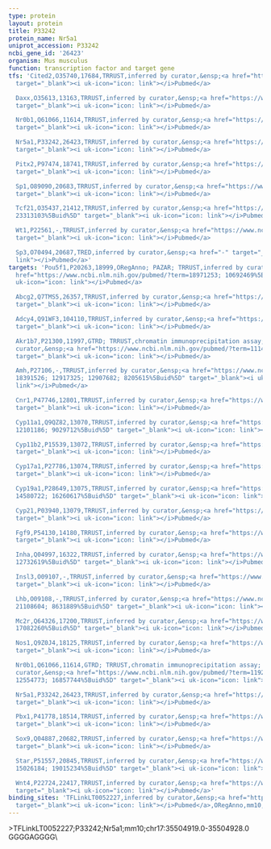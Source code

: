 ```yaml
---
type: protein
layout: protein
title: P33242
protein_name: Nr5a1
uniprot_accession: P33242
ncbi_gene_id: '26423'
organism: Mus musculus
function: transcription factor and target gene
tfs: 'Cited2,O35740,17684,TRRUST,inferred by curator,&ensp;<a href="https://www.ncbi.nlm.nih.gov/pubmed/?term=17537799%5Buid%5D"
  target="_blank"><i uk-icon="icon: link"></i>Pubmed</a>

  Daxx,O35613,13163,TRRUST,inferred by curator,&ensp;<a href="https://www.ncbi.nlm.nih.gov/pubmed/?term=22199361%5Buid%5D"
  target="_blank"><i uk-icon="icon: link"></i>Pubmed</a>

  Nr0b1,Q61066,11614,TRRUST,inferred by curator,&ensp;<a href="https://www.ncbi.nlm.nih.gov/pubmed/?term=10318795%5Buid%5D"
  target="_blank"><i uk-icon="icon: link"></i>Pubmed</a>

  Nr5a1,P33242,26423,TRRUST,inferred by curator,&ensp;<a href="https://www.ncbi.nlm.nih.gov/pubmed/?term=16705164%5Buid%5D"
  target="_blank"><i uk-icon="icon: link"></i>Pubmed</a>

  Pitx2,P97474,18741,TRRUST,inferred by curator,&ensp;<a href="https://www.ncbi.nlm.nih.gov/pubmed/?term=18417734%5Buid%5D"
  target="_blank"><i uk-icon="icon: link"></i>Pubmed</a>

  Sp1,O89090,20683,TRRUST,inferred by curator,&ensp;<a href="https://www.ncbi.nlm.nih.gov/pubmed/?term=9013759%5Buid%5D"
  target="_blank"><i uk-icon="icon: link"></i>Pubmed</a>

  Tcf21,O35437,21412,TRRUST,inferred by curator,&ensp;<a href="https://www.ncbi.nlm.nih.gov/pubmed/?term=11287187;
  23313103%5Buid%5D" target="_blank"><i uk-icon="icon: link"></i>Pubmed</a>

  Wt1,P22561,-,TRRUST,inferred by curator,&ensp;<a href="https://www.ncbi.nlm.nih.gov/pubmed/?term=17537799%5Buid%5D"
  target="_blank"><i uk-icon="icon: link"></i>Pubmed</a>

  Sp3,O70494,20687,TRED,inferred by curator,&ensp;<a href="-" target="_blank"><i uk-icon="icon:
  link"></i>Pubmed</a>'
targets: 'Pou5f1,P20263,18999,ORegAnno; PAZAR; TRRUST,inferred by curator,&ensp;<a
  href="https://www.ncbi.nlm.nih.gov/pubmed/?term=18971253; 10692469%5Buid%5D" target="_blank"><i
  uk-icon="icon: link"></i>Pubmed</a>

  Abcg2,Q7TMS5,26357,TRRUST,inferred by curator,&ensp;<a href="https://www.ncbi.nlm.nih.gov/pubmed/?term=24189494%5Buid%5D"
  target="_blank"><i uk-icon="icon: link"></i>Pubmed</a>

  Adcy4,Q91WF3,104110,TRRUST,inferred by curator,&ensp;<a href="https://www.ncbi.nlm.nih.gov/pubmed/?term=18388192%5Buid%5D"
  target="_blank"><i uk-icon="icon: link"></i>Pubmed</a>

  Akr1b7,P21300,11997,GTRD; TRRUST,chromatin immunoprecipitation assay; inferred by
  curator,&ensp;<a href="https://www.ncbi.nlm.nih.gov/pubmed/?term=11145742%5Buid%5D"
  target="_blank"><i uk-icon="icon: link"></i>Pubmed</a>

  Amh,P27106,-,TRRUST,inferred by curator,&ensp;<a href="https://www.ncbi.nlm.nih.gov/pubmed/?term=12151099;
  18391526; 12917325; 12907682; 8205615%5Buid%5D" target="_blank"><i uk-icon="icon:
  link"></i>Pubmed</a>

  Cnr1,P47746,12801,TRRUST,inferred by curator,&ensp;<a href="https://www.ncbi.nlm.nih.gov/pubmed/?term=18511494%5Buid%5D"
  target="_blank"><i uk-icon="icon: link"></i>Pubmed</a>

  Cyp11a1,Q9QZ82,13070,TRRUST,inferred by curator,&ensp;<a href="https://www.ncbi.nlm.nih.gov/pubmed/?term=10459866;
  12101186; 9029712%5Buid%5D" target="_blank"><i uk-icon="icon: link"></i>Pubmed</a>

  Cyp11b2,P15539,13072,TRRUST,inferred by curator,&ensp;<a href="https://www.ncbi.nlm.nih.gov/pubmed/?term=21108604%5Buid%5D"
  target="_blank"><i uk-icon="icon: link"></i>Pubmed</a>

  Cyp17a1,P27786,13074,TRRUST,inferred by curator,&ensp;<a href="https://www.ncbi.nlm.nih.gov/pubmed/?term=20530532%5Buid%5D"
  target="_blank"><i uk-icon="icon: link"></i>Pubmed</a>

  Cyp19a1,P28649,13075,TRRUST,inferred by curator,&ensp;<a href="https://www.ncbi.nlm.nih.gov/pubmed/?term=21586554;
  14580722; 16260617%5Buid%5D" target="_blank"><i uk-icon="icon: link"></i>Pubmed</a>

  Cyp21,P03940,13079,TRRUST,inferred by curator,&ensp;<a href="https://www.ncbi.nlm.nih.gov/pubmed/?term=7623827%5Buid%5D"
  target="_blank"><i uk-icon="icon: link"></i>Pubmed</a>

  Fgf9,P54130,14180,TRRUST,inferred by curator,&ensp;<a href="https://www.ncbi.nlm.nih.gov/pubmed/?term=19757380%5Buid%5D"
  target="_blank"><i uk-icon="icon: link"></i>Pubmed</a>

  Inha,Q04997,16322,TRRUST,inferred by curator,&ensp;<a href="https://www.ncbi.nlm.nih.gov/pubmed/?term=23326390;
  12732619%5Buid%5D" target="_blank"><i uk-icon="icon: link"></i>Pubmed</a>

  Insl3,O09107,-,TRRUST,inferred by curator,&ensp;<a href="https://www.ncbi.nlm.nih.gov/pubmed/?term=10650968%5Buid%5D"
  target="_blank"><i uk-icon="icon: link"></i>Pubmed</a>

  Lhb,O09108,-,TRRUST,inferred by curator,&ensp;<a href="https://www.ncbi.nlm.nih.gov/pubmed/?term=10319325;
  21108604; 8631889%5Buid%5D" target="_blank"><i uk-icon="icon: link"></i>Pubmed</a>

  Mc2r,Q64326,17200,TRRUST,inferred by curator,&ensp;<a href="https://www.ncbi.nlm.nih.gov/pubmed/?term=10770490;
  17082260%5Buid%5D" target="_blank"><i uk-icon="icon: link"></i>Pubmed</a>

  Nos1,Q9Z0J4,18125,TRRUST,inferred by curator,&ensp;<a href="https://www.ncbi.nlm.nih.gov/pubmed/?term=12456803%5Buid%5D"
  target="_blank"><i uk-icon="icon: link"></i>Pubmed</a>

  Nr0b1,Q61066,11614,GTRD; TRRUST,chromatin immunoprecipitation assay; inferred by
  curator,&ensp;<a href="https://www.ncbi.nlm.nih.gov/pubmed/?term=11923472; 20937355;
  12554773; 16857744%5Buid%5D" target="_blank"><i uk-icon="icon: link"></i>Pubmed</a>

  Nr5a1,P33242,26423,TRRUST,inferred by curator,&ensp;<a href="https://www.ncbi.nlm.nih.gov/pubmed/?term=16705164%5Buid%5D"
  target="_blank"><i uk-icon="icon: link"></i>Pubmed</a>

  Pbx1,P41778,18514,TRRUST,inferred by curator,&ensp;<a href="https://www.ncbi.nlm.nih.gov/pubmed/?term=17082260%5Buid%5D"
  target="_blank"><i uk-icon="icon: link"></i>Pubmed</a>

  Sox9,Q04887,20682,TRRUST,inferred by curator,&ensp;<a href="https://www.ncbi.nlm.nih.gov/pubmed/?term=18454134%5Buid%5D"
  target="_blank"><i uk-icon="icon: link"></i>Pubmed</a>

  Star,P51557,20845,TRRUST,inferred by curator,&ensp;<a href="https://www.ncbi.nlm.nih.gov/pubmed/?term=11410589;
  15026184; 19015234%5Buid%5D" target="_blank"><i uk-icon="icon: link"></i>Pubmed</a>

  Wnt4,P22724,22417,TRRUST,inferred by curator,&ensp;<a href="https://www.ncbi.nlm.nih.gov/pubmed/?term=19757380%5Buid%5D"
  target="_blank"><i uk-icon="icon: link"></i>Pubmed</a>'
binding_sites: 'TFLinkLT0052227,inferred by curator,&ensp;<a href="https://www.ncbi.nlm.nih.gov/pubmed/?term=18971253%5Buid%5D"
  target="_blank"><i uk-icon="icon: link"></i>Pubmed</a>,ORegAnno,mm10,chr17,35504919,35504928,+'
---
```

\>TFLinkLT0052227;P33242;Nr5a1;mm10;chr17:35504919.0-35504928.0\GGGGAGGGG\